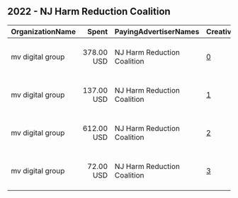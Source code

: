 ## 2022 - NJ Harm Reduction Coalition 
|OrganizationName|Spent|PayingAdvertiserNames|CreativeUrls|Impressions|Genders|AgeBrackets|CountryCodes|BillingAddresses|CandidateBallotInformation|
|:---|---:|:---|:---|---:|:---|:---|:---|:---|:---|
|mv digital group|378.00 USD|NJ Harm Reduction Coalition|[0](https://www.snap.com/political-ads/asset/82a5afbca3a89e53beb8d881503350f2160ae166485d3ce3bf3e91483fb72040?mediaType=png)|65,073||18+|united states|"One, World Trade Center ,new york,10007,US"|NJ Harm Reduction Coalition|
|mv digital group|137.00 USD|NJ Harm Reduction Coalition|[1](https://www.snap.com/political-ads/asset/82a5afbca3a89e53beb8d881503350f2160ae166485d3ce3bf3e91483fb72040?mediaType=png)|11,169||18+|united states|"One, World Trade Center ,new york,10007,US"|NJ Harm Reduction Coalition|
|mv digital group|612.00 USD|NJ Harm Reduction Coalition|[2](https://www.snap.com/political-ads/asset/84f4845dbfe53c1d883166afe0558f9f7fad2bba9a56d95589fb590383cb6ba3?mediaType=png)|53,546||18+|united states|"One, World Trade Center ,new york,10007,US"|NJ Harm Reduction Coalition|
|mv digital group|72.00 USD|NJ Harm Reduction Coalition|[3](https://www.snap.com/political-ads/asset/84f4845dbfe53c1d883166afe0558f9f7fad2bba9a56d95589fb590383cb6ba3?mediaType=png)|12,056||18+|united states|"One, World Trade Center ,new york,10007,US"|NJ Harm Reduction Coalition|
